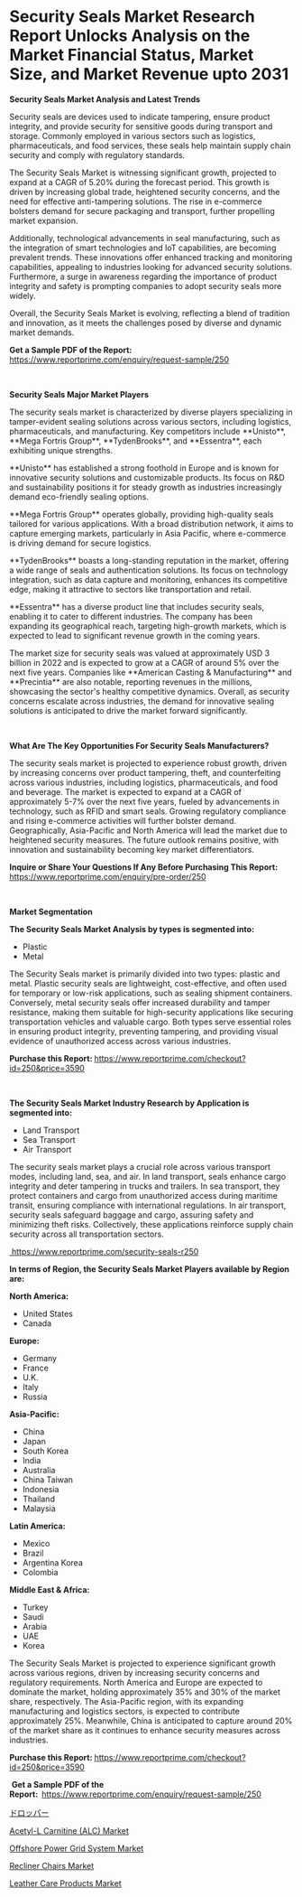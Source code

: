 <p><h1>Security Seals Market Research Report Unlocks Analysis on the Market Financial Status, Market Size, and Market Revenue upto 2031</h1></p><p><strong>Security Seals Market Analysis and Latest Trends</strong></p>
<p><p>Security seals are devices used to indicate tampering, ensure product integrity, and provide security for sensitive goods during transport and storage. Commonly employed in various sectors such as logistics, pharmaceuticals, and food services, these seals help maintain supply chain security and comply with regulatory standards.</p><p>The Security Seals Market is witnessing significant growth, projected to expand at a CAGR of 5.20% during the forecast period. This growth is driven by increasing global trade, heightened security concerns, and the need for effective anti-tampering solutions. The rise in e-commerce bolsters demand for secure packaging and transport, further propelling market expansion.</p><p>Additionally, technological advancements in seal manufacturing, such as the integration of smart technologies and IoT capabilities, are becoming prevalent trends. These innovations offer enhanced tracking and monitoring capabilities, appealing to industries looking for advanced security solutions. Furthermore, a surge in awareness regarding the importance of product integrity and safety is prompting companies to adopt security seals more widely.</p><p>Overall, the Security Seals Market is evolving, reflecting a blend of tradition and innovation, as it meets the challenges posed by diverse and dynamic market demands.</p></p>
<p><strong>Get a Sample PDF of the Report:&nbsp;</strong> <a href="https://www.reportprime.com/enquiry/request-sample/250">https://www.reportprime.com/enquiry/request-sample/250</a></p>
<p>&nbsp;</p>
<p><strong>Security Seals Major Market Players</strong></p>
<p><p>The security seals market is characterized by diverse players specializing in tamper-evident sealing solutions across various sectors, including logistics, pharmaceuticals, and manufacturing. Key competitors include **Unisto**, **Mega Fortris Group**, **TydenBrooks**, and **Essentra**, each exhibiting unique strengths.</p><p>**Unisto** has established a strong foothold in Europe and is known for innovative security solutions and customizable products. Its focus on R&D and sustainability positions it for steady growth as industries increasingly demand eco-friendly sealing options. </p><p>**Mega Fortris Group** operates globally, providing high-quality seals tailored for various applications. With a broad distribution network, it aims to capture emerging markets, particularly in Asia Pacific, where e-commerce is driving demand for secure logistics.</p><p>**TydenBrooks** boasts a long-standing reputation in the market, offering a wide range of seals and authentication solutions. Its focus on technology integration, such as data capture and monitoring, enhances its competitive edge, making it attractive to sectors like transportation and retail.</p><p>**Essentra** has a diverse product line that includes security seals, enabling it to cater to different industries. The company has been expanding its geographical reach, targeting high-growth markets, which is expected to lead to significant revenue growth in the coming years.</p><p>The market size for security seals was valued at approximately USD 3 billion in 2022 and is expected to grow at a CAGR of around 5% over the next five years. Companies like **American Casting & Manufacturing** and **Precintia** are also notable, reporting revenues in the millions, showcasing the sector's healthy competitive dynamics. Overall, as security concerns escalate across industries, the demand for innovative sealing solutions is anticipated to drive the market forward significantly.</p></p>
<p>&nbsp;</p>
<p><strong>What Are The Key Opportunities For Security Seals Manufacturers?</strong></p>
<p><p>The security seals market is projected to experience robust growth, driven by increasing concerns over product tampering, theft, and counterfeiting across various industries, including logistics, pharmaceuticals, and food and beverage. The market is expected to expand at a CAGR of approximately 5-7% over the next five years, fueled by advancements in technology, such as RFID and smart seals. Growing regulatory compliance and rising e-commerce activities will further bolster demand. Geographically, Asia-Pacific and North America will lead the market due to heightened security measures. The future outlook remains positive, with innovation and sustainability becoming key market differentiators.</p></p>
<p><strong>Inquire or Share Your Questions If Any Before Purchasing This Report:</strong> <a href="https://www.reportprime.com/enquiry/pre-order/250">https://www.reportprime.com/enquiry/pre-order/250</a></p>
<p>&nbsp;</p>
<p><strong>Market Segmentation</strong></p>
<p><strong>The Security Seals Market Analysis by types is segmented into:</strong></p>
<p><ul><li>Plastic</li><li>Metal</li></ul></p>
<p><p>The Security Seals market is primarily divided into two types: plastic and metal. Plastic security seals are lightweight, cost-effective, and often used for temporary or low-risk applications, such as sealing shipment containers. Conversely, metal security seals offer increased durability and tamper resistance, making them suitable for high-security applications like securing transportation vehicles and valuable cargo. Both types serve essential roles in ensuring product integrity, preventing tampering, and providing visual evidence of unauthorized access across various industries.</p></p>
<p><strong>Purchase this Report:&nbsp;</strong><a href="https://www.reportprime.com/checkout?id=250&price=3590">https://www.reportprime.com/checkout?id=250&price=3590</a></p>
<p>&nbsp;</p>
<p><strong>The Security Seals Market Industry Research by Application is segmented into:</strong></p>
<p><ul><li>Land Transport</li><li>Sea Transport</li><li>Air Transport</li></ul></p>
<p><p>The security seals market plays a crucial role across various transport modes, including land, sea, and air. In land transport, seals enhance cargo integrity and deter tampering in trucks and trailers. In sea transport, they protect containers and cargo from unauthorized access during maritime transit, ensuring compliance with international regulations. In air transport, security seals safeguard baggage and cargo, assuring safety and minimizing theft risks. Collectively, these applications reinforce supply chain security across all transportation sectors.</p></p>
<p><a href="https://www.reportprime.com/security-seals-r250">&nbsp;https://www.reportprime.com/security-seals-r250</a></p>
<p><strong>In terms of Region, the Security Seals Market Players available by Region are:</strong></p>
<p>
    <p> <strong> North America: </strong>
        <ul>
            <li>United States</li>
            <li>Canada</li>
        </ul>
        </p> 
    <p> <strong> Europe: </strong>
        <ul>
            <li>Germany</li>
            <li>France</li>
            <li>U.K.</li>
            <li>Italy</li>
            <li>Russia</li>
        </ul>
        </p> 
    <p> <strong> Asia-Pacific: </strong>
        <ul>
            <li>China</li>
            <li>Japan</li>
            <li>South Korea</li>
            <li>India</li>
            <li>Australia</li>
            <li>China Taiwan</li>
            <li>Indonesia</li>
            <li>Thailand</li>
            <li>Malaysia</li>
        </ul>
        </p> 
    <p> <strong> Latin America: </strong>
        <ul>
            <li>Mexico</li>
            <li>Brazil</li>
            <li>Argentina Korea</li>
            <li>Colombia</li>
        </ul>
        </p> 
    <p> <strong> Middle East & Africa: </strong>
        <ul>
            <li>Turkey</li>
            <li>Saudi</li>
            <li>Arabia</li>
            <li>UAE</li>
            <li>Korea</li>
        </ul>
    </p>
    </p>
<p><p>The Security Seals Market is projected to experience significant growth across various regions, driven by increasing security concerns and regulatory requirements. North America and Europe are expected to dominate the market, holding approximately 35% and 30% of the market share, respectively. The Asia-Pacific region, with its expanding manufacturing and logistics sectors, is expected to contribute approximately 25%. Meanwhile, China is anticipated to capture around 20% of the market share as it continues to enhance security measures across industries.</p></p>
<p><strong>Purchase this Report: </strong><a href="https://www.reportprime.com/checkout?id=250&price=3590">https://www.reportprime.com/checkout?id=250&price=3590</a></p>
<p>&nbsp;<strong>Get a Sample PDF of the Report:&nbsp;&nbsp;</strong><a href="https://www.reportprime.com/enquiry/request-sample/250">https://www.reportprime.com/enquiry/request-sample/250</a></p>
<p><strong></strong></p>
<p><p><a href="https://medium.com/@randallrunte2023/%E3%83%89%E3%83%AD%E3%83%83%E3%83%91%E3%83%BC%E3%83%9E%E3%83%BC%E3%82%B1%E3%83%83%E3%83%88%E3%81%AE%E3%83%88%E3%83%AC%E3%83%B3%E3%83%89%E3%81%A8%E5%B8%82%E5%A0%B4%E6%88%90%E9%95%B7%E3%81%AE%E8%A6%8B%E9%80%9A%E3%81%97-2024-2031-6c3ad810cd84">ドロッパー</a></p><p><a href="https://issuu.com/reportprime-2/docs/acetyl-l-carnitine-alc-market-size-_b4e71fb7becb38">Acetyl-L Carnitine (ALC) Market</a></p><p><a href="https://www.linkedin.com/pulse/offshore-power-grid-system-market-size-share-analysis--3waje?trackingId=FmK52BXMSiSujlOix6H%2B3Q%3D%3D">Offshore Power Grid System Market</a></p><p><a href="https://medium.com/@elenorkiehn_40655/market-forecasting-change-global-recliner-chairs-market-dynamics-and-future-trends-2024-2031-70ea6abbf8f4">Recliner Chairs Market</a></p><p><a href="https://medium.com/@tavaresauer/global-leather-care-products-market-trends-forecasts-and-market-strategic-analysis-2024-2031-e9452457bbd8">Leather Care Products Market</a></p></p>
